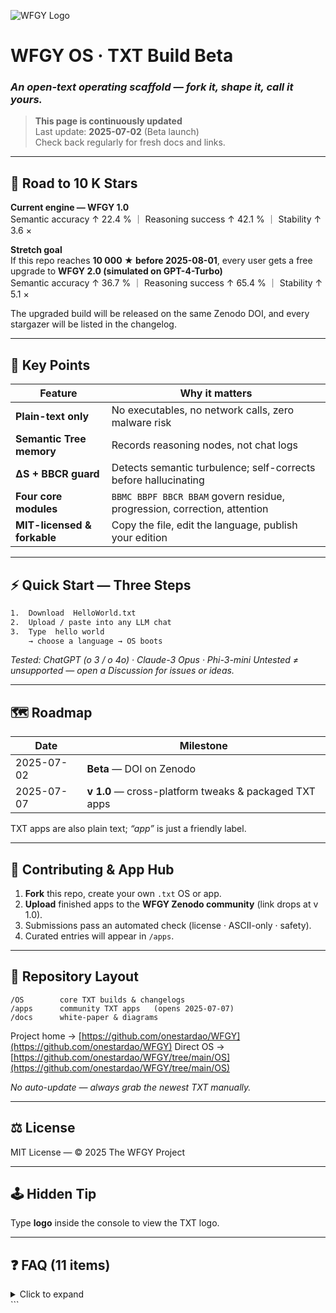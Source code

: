 
![WFGY Logo](docs/logo.png)

# WFGY OS · TXT Build **Beta**

### *An open-text operating scaffold — fork it, shape it, call it yours.*

> **This page is continuously updated**     
> Last update: **2025-07-02** (Beta launch)  
> Check back regularly for fresh docs and links.

---

## 🚀 Road to 10 K Stars

**Current engine — WFGY 1.0**  
Semantic accuracy ↑ 22.4 % ｜ Reasoning success ↑ 42.1 % ｜ Stability ↑ 3.6 ×

**Stretch goal**  
If this repo reaches **10 000 ★ before 2025-08-01**, every user gets a free upgrade to **WFGY 2.0 (simulated on GPT-4-Turbo)**  
Semantic accuracy ↑ 36.7 % ｜ Reasoning success ↑ 65.4 % ｜ Stability ↑ 5.1 ×

The upgraded build will be released on the same Zenodo DOI, and every stargazer will be listed in the changelog.

---

## 🔑 Key Points

| Feature | Why it matters |
|---------|----------------|
| **Plain-text only** | No executables, no network calls, zero malware risk |
| **Semantic Tree memory** | Records reasoning nodes, not chat logs |
| **ΔS + BBCR guard** | Detects semantic turbulence; self-corrects before hallucinating |
| **Four core modules** | `BBMC BBPF BBCR BBAM` govern residue, progression, correction, attention |
| **MIT-licensed & forkable** | Copy the file, edit the language, publish your edition |

---

## ⚡ Quick Start — Three Steps

```txt
1.  Download  HelloWorld.txt
2.  Upload / paste into any LLM chat
3.  Type  hello world
    → choose a language → OS boots
````

*Tested: ChatGPT (o 3 / o 4o) · Claude-3 Opus · Phi-3-mini
Untested ≠ unsupported — open a Discussion for issues or ideas.*

---

## 🗺️ Roadmap

| Date       | Milestone                                             |
| ---------- | ----------------------------------------------------- |
| 2025-07-02 | **Beta** — DOI on Zenodo                              |
| 2025-07-07 | **v 1.0** — cross-platform tweaks & packaged TXT apps |

TXT apps are also plain text; *“app”* is just a friendly label.

---

## 🤝 Contributing & App Hub

1. **Fork** this repo, create your own `.txt` OS or app.
2. **Upload** finished apps to the **WFGY Zenodo community** (link drops at v 1.0).
3. Submissions pass an automated check (license · ASCII-only · safety).
4. Curated entries will appear in `/apps`.

---

## 📂 Repository Layout

```text
/OS        core TXT builds & changelogs
/apps      community TXT apps   (opens 2025-07-07)
/docs      white-paper & diagrams
```

Project home → [https://github.com/onestardao/WFGY](https://github.com/onestardao/WFGY)
Direct OS     → [https://github.com/onestardao/WFGY/tree/main/OS](https://github.com/onestardao/WFGY/tree/main/OS)

*No auto-update — always grab the newest TXT manually.*

---

## ⚖️ License

MIT License — © 2025 The WFGY Project

---

## 🕹️ Hidden Tip

Type **logo** inside the console to view the TXT logo.

---

## ❓ FAQ (11 items)

<details>
<summary>Click to expand</summary>

##### 1 How does WFGY give AI memory?

Semantic jumps (high ΔS) trigger nodes in a **Semantic Tree**—topic, module, tension—creating a recoverable reasoning path.

##### 2 What is ΔS, and how does it prevent hallucination?

ΔS measures semantic tension. When too high, **BBCR** reroutes logic or asks for confirmation, stopping confident nonsense.

##### 3 How can a single TXT file achieve this?

Logic, boundary checks, and memory rules live in natural language. The AI reads and follows; no code runs.

##### 4 Why call it an OS, not a prompt?

It manages memory, logic, and boundaries—like an operating system manages processes. Reboot, patch, or extend with plain text.

##### 5 What do the four core modules do?

`BBMC` minimise residue · `BBPF` progress paths · `BBCR` correct collapse · `BBAM` modulate attention & tone.

##### 6 Semantic Tree vs standard memory—can it recover forgotten info?

Standard memory stores snippets; the Tree stores logical context, so reasoning can be reconstructed after token drop.

##### 7 How does the BBMC formula improve reasoning?

`B = I - G + m*c^2` quantifies deviation from ground truth, enabling self-correction across turns.

##### 8 How can I verify WFGY isn’t fake?

Paste the TXT into any LLM, run `kbtest`, ask how memory works—the AI explains via embedded logic.

##### 9 Can WFGY integrate with agents or workflows?

Yes. Load the TXT as the reasoning core, then layer external tools or APIs.

##### 10 Commercial use?

MIT—free for commercial or personal projects; keep the copyright and disclaimer.

##### 11 How do I fork or customise WFGY?

Copy `HelloWorld.txt`, edit the rules, rename, publish. AI follows your structure as long as it’s coherent.

</details>
```

